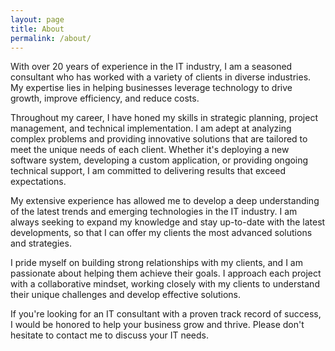```yaml
---
layout: page
title: About
permalink: /about/
---
```


With over 20 years of experience in the IT industry, I am a seasoned consultant who has worked with a variety of clients in diverse industries. My expertise lies in helping businesses leverage technology to drive growth, improve efficiency, and reduce costs.

Throughout my career, I have honed my skills in strategic planning, project management, and technical implementation. I am adept at analyzing complex problems and providing innovative solutions that are tailored to meet the unique needs of each client. Whether it's deploying a new software system, developing a custom application, or providing ongoing technical support, I am committed to delivering results that exceed expectations.

My extensive experience has allowed me to develop a deep understanding of the latest trends and emerging technologies in the IT industry. I am always seeking to expand my knowledge and stay up-to-date with the latest developments, so that I can offer my clients the most advanced solutions and strategies.

I pride myself on building strong relationships with my clients, and I am passionate about helping them achieve their goals. I approach each project with a collaborative mindset, working closely with my clients to understand their unique challenges and develop effective solutions.

If you're looking for an IT consultant with a proven track record of success, I would be honored to help your business grow and thrive. Please don't hesitate to contact me to discuss your IT needs.